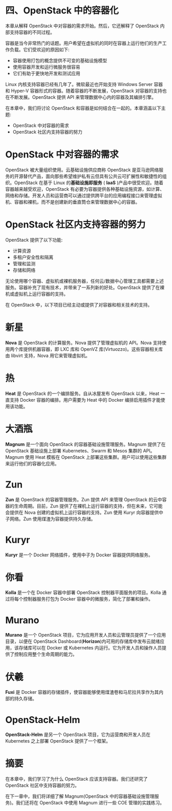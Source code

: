 # 四、OpenStack 中的容器化

本章从解释 OpenStack 中对容器的需求开始。然后，它还解释了 OpenStack 内部支持容器的不同过程。

容器是当今非常热门的话题。用户希望在虚拟机的同时在容器上运行他们的生产工作负载。它们受欢迎的原因如下:

*   容器使用打包的概念提供不可变的基础设施模型
*   使用容器开发和运行微服务很容易
*   它们有助于更快地开发和测试应用

Linux 内核支持容器已经有几年了。微软最近也开始支持 Windows Server 容器和 Hyper-V 容器形式的容器。随着容器的不断发展，OpenStack 对容器的支持也在不断发展。OpenStack 提供 API 来管理数据中心内的容器及其编排引擎。

在本章中，我们将讨论 OpenStack 和容器是如何结合在一起的。本章涵盖以下主题:

*   OpenStack 中对容器的需求
*   OpenStack 社区内支持容器的努力

# OpenStack 中对容器的需求

OpenStack 被大量组织使用。云基础设施供应商称 OpenStack 是亚马逊网络服务的开源替代产品，面向那些希望维护私有云但具有公共云可扩展性和敏捷性的组织。OpenStack 在基于 Linux 的**基础设施即服务** ( **IaaS** )产品中很受欢迎。随着容器越来越受欢迎，OpenStack 有必要为容器提供各种基础设施资源，如计算、网络和存储。开发人员和运营商可以通过提供跨平台的应用编程接口来管理虚拟机、容器和裸机，而不是创建新的垂直筒仓来管理数据中心的容器。

# OpenStack 社区内支持容器的努力

OpenStack 提供了以下功能:

*   计算资源
*   多租户安全性和隔离
*   管理和监测
*   存储和网络

无论使用哪个容器、虚拟机或裸机服务器，任何云/数据中心管理工具都需要上述服务。容器补充了现有技术，并带来了一系列新的好处。OpenStack 提供了在裸机或虚拟机上运行容器的支持。

在 OpenStack 中，以下项目已经主动或提供了对容器和相关技术的支持。

# 新星

**Nova** 是 OpenStack 的计算服务。Nova 提供了管理虚拟机的 API。Nova 支持使用两个库提供机器容器，即 LXC 库和 OpenVZ 库(Virtuozzo)。这些容器相关库由 libvirt 支持，Nova 用它来管理虚拟机。

# 热

**Heat** 是 OpenStack 的一个编排服务。自从冰屋发布 OpenStack 以来，Heat 一直支持 Docker 容器的编排。用户需要为 Heat 中的 Docker 编排启用插件才能使用该功能。

# 大酒瓶

**Magnum** 是一个面向 OpenStack 的容器基础设施管理服务。Magnum 提供了在 OpenStack 基础设施上部署 Kubernetes、Swarm 和 Mesos 集群的 API。Magnum 使用 Heat 模板在 OpenStack 上部署这些集群。用户可以使用这些集群来运行他们的容器化应用。

# Zun

**Zun** 是 OpenStack 的容器管理服务。Zun 提供 API 来管理 OpenStack 的云中容器的生命周期。目前，Zun 提供了在裸机上运行容器的支持，但在未来，它可能会提供在 Nova 创建的虚拟机上运行容器的支持。Zun 使用 Kuryr 向容器提供中子网络。Zun 使用煤渣为容器提供持久存储。

# Kuryr

**Kuryr** 是一个 Docker 网络插件，使用中子为 Docker 容器提供网络服务。

# 你看

**Kolla** 是一个在 Docker 容器中部署 OpenStack 控制器平面服务的项目。Kolla 通过将每个控制器服务打包为 Docker 容器中的微服务，简化了部署和操作。

# Murano

**Murano** 是一个 OpenStack 项目，它为应用开发人员和云管理员提供了一个应用目录，以便在 OpenStack Dashboard(**Horizon**)内可用的存储库中发布云就绪应用，该存储库可以在 Docker 或 Kubernetes 内运行。它为开发人员和操作人员提供了控制应用整个生命周期的能力。

# 伏羲

**Fuxi** 是 Docker 容器的存储插件，使容器能够使用煤渣卷和马尼拉共享作为其内部的持久存储。

# OpenStack-Helm

**OpenStack-Helm** 是另一个 OpenStack 项目，它为运营商和开发人员在 Kubernetes 之上部署 OpenStack 提供了一个框架。

# 摘要

在本章中，我们学习了为什么 OpenStack 应该支持容器。我们还研究了 OpenStack 社区中支持容器的努力。

在下一章中，我们将详细了解 Magnum(OpenStack 中的容器基础设施管理服务)。我们还将在 OpenStack 中使用 Magnum 进行一些 COE 管理的实践练习。